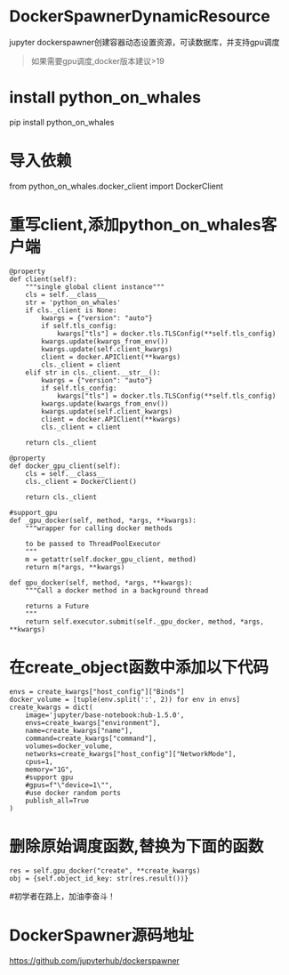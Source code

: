 # DockerSpawnerDynamicResource

jupyter dockerspawner创建容器动态设置资源，可读数据库，并支持gpu调度

> 如果需要gpu调度,docker版本建议>19

# install python_on_whales

pip install python_on_whales

# 导入依赖

from python_on_whales.docker_client import DockerClient

# 重写client,添加python_on_whales客户端

```
@property
def client(self):
    """single global client instance"""
    cls = self.__class__
    str = 'python_on_whales'
    if cls._client is None:
        kwargs = {"version": "auto"}
        if self.tls_config:
            kwargs["tls"] = docker.tls.TLSConfig(**self.tls_config)
        kwargs.update(kwargs_from_env())
        kwargs.update(self.client_kwargs)
        client = docker.APIClient(**kwargs)
        cls._client = client
    elif str in cls._client.__str__():
        kwargs = {"version": "auto"}
        if self.tls_config:
            kwargs["tls"] = docker.tls.TLSConfig(**self.tls_config)
        kwargs.update(kwargs_from_env())
        kwargs.update(self.client_kwargs)
        client = docker.APIClient(**kwargs)
        cls._client = client

    return cls._client

@property
def docker_gpu_client(self):
    cls = self.__class__
    cls._client = DockerClient()

    return cls._client

#support_gpu
def _gpu_docker(self, method, *args, **kwargs):
    """wrapper for calling docker methods

    to be passed to ThreadPoolExecutor
    """
    m = getattr(self.docker_gpu_client, method)
    return m(*args, **kwargs)

def gpu_docker(self, method, *args, **kwargs):
    """Call a docker method in a background thread

    returns a Future
    """
    return self.executor.submit(self._gpu_docker, method, *args, **kwargs)

```

# 在create_object函数中添加以下代码
```
envs = create_kwargs["host_config"]["Binds"]
docker_volume = [tuple(env.split(':', 2)) for env in envs]
create_kwargs = dict(
    image='jupyter/base-notebook:hub-1.5.0',
    envs=create_kwargs["environment"],
    name=create_kwargs["name"],
    command=create_kwargs["command"],
    volumes=docker_volume,
    networks=create_kwargs["host_config"]["NetworkMode"],
    cpus=1,
    memory="1G",
    #support gpu 
    #gpus=f"\"device=1\"",
    #use docker random ports
    publish_all=True
)
```

# 删除原始调度函数,替换为下面的函数

```
res = self.gpu_docker("create", **create_kwargs)
obj = {self.object_id_key: str(res.result())}
```

#初学者在路上，加油李奋斗！

# DockerSpawner源码地址
https://github.com/jupyterhub/dockerspawner